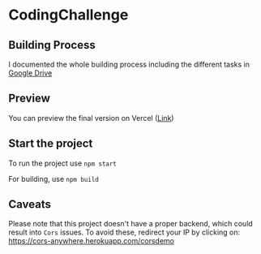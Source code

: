 # CodingChallenge

## Building Process
I documented the whole building process including the different tasks in [Google Drive](https://docs.google.com/document/d/1GFMsbxu52nk4SbptgigT5D8FL8gVZlQ84G8vQo7Z3nU/edit?usp=sharing)

## Preview
You can preview the final version on Vercel
([Link](https://coding-challenge-bolyub05z-torfeltorfel.vercel.app/))

## Start the project
To run the project use <code>npm start</code>

For building, use <code>npm build</code>


## Caveats
Please note that this project doesn't have a proper backend, which could result into <code>Cors</code> issues. To avoid these, redirect your IP by clicking on: https://cors-anywhere.herokuapp.com/corsdemo
